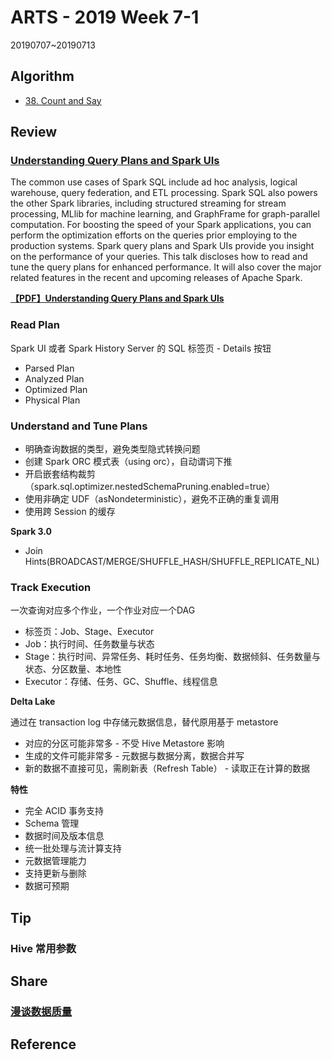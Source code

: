 # ARTS - 2019 Week 7-1

20190707~20190713

## Algorithm

- [38. Count and Say](https://leetcode.com/problems/count-and-say/)

## Review

### [Understanding Query Plans and Spark UIs](https://databricks.com/session/understanding-query-plans-and-spark-uis)

The common use cases of Spark SQL include ad hoc analysis, logical warehouse, query federation, and ETL processing. Spark SQL also powers the other Spark libraries, including structured streaming for stream processing, MLlib for machine learning, and GraphFrame for graph-parallel computation. For boosting the speed of your Spark applications, you can perform the optimization efforts on the queries prior employing to the production systems. Spark query plans and Spark UIs provide you insight on the performance of your queries. This talk discloses how to read and tune the query plans for enhanced performance. It will also cover the major related features in the recent and upcoming releases of Apache Spark.

**[【PDF】Understanding Query Plans and Spark UIs](../../asset/pdf/understanding-query-plans-and-spark-uis.pdf)**

### Read Plan

Spark UI 或者 Spark History Server 的 SQL 标签页 - Details 按钮

- Parsed Plan
- Analyzed Plan
- Optimized Plan
- Physical Plan

### Understand and Tune Plans

- 明确查询数据的类型，避免类型隐式转换问题
- 创建 Spark ORC 模式表（using orc），自动谓词下推
- 开启嵌套结构裁剪（spark.sql.optimizer.nestedSchemaPruning.enabled=true）
- 使用非确定 UDF（asNondeterministic），避免不正确的重复调用
- 使用跨 Session 的缓存

**Spark 3.0**

- Join Hints(BROADCAST/MERGE/SHUFFLE_HASH/SHUFFLE_REPLICATE_NL)

### Track Execution

一次查询对应多个作业，一个作业对应一个DAG

- 标签页：Job、Stage、Executor
- Job：执行时间、任务数量与状态
- Stage：执行时间、异常任务、耗时任务、任务均衡、数据倾斜、任务数量与状态、分区数量、本地性
- Executor：存储、任务、GC、Shuffle、线程信息

**Delta Lake**

通过在 transaction log 中存储元数据信息，替代原用基于 metastore

- 对应的分区可能非常多 - 不受 Hive Metastore 影响
- 生成的文件可能非常多 - 元数据与数据分离，数据合并写
- 新的数据不直接可见，需刷新表（Refresh Table） - 读取正在计算的数据

**特性**

- 完全 ACID 事务支持
- Schema 管理
- 数据时间及版本信息
- 统一批处理与流计算支持
- 元数据管理能力
- 支持更新与删除
- 数据可预期

## Tip

### Hive 常用参数



## Share

### [漫谈数据质量](../../share/2019/talking-data-quality.md)

## Reference
